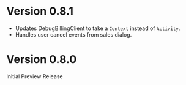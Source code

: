 # Version 0.8.1

* Updates DebugBillingClient to take a `Context` instead of `Activity`.
* Handles user cancel events from sales dialog.

# Version 0.8.0

Initial Preview Release

